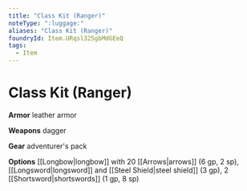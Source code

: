 ```yaml
---
title: "Class Kit (Ranger)"
noteType: ":luggage:"
aliases: "Class Kit (Ranger)"
foundryId: Item.URqsl325gbMdGEeQ
tags:
  - Item
---
```


# Class Kit (Ranger)

**Armor** leather armor

**Weapons** dagger

**Gear** adventurer's pack

**Options** [[Longbow|longbow]] with 20 [[Arrows|arrows]] (6 gp, 2 sp), [[Longsword|longsword]] and [[Steel Shield|steel shield]] (3 gp), 2 [[Shortsword|shortswords]] (1 gp, 8 sp)
